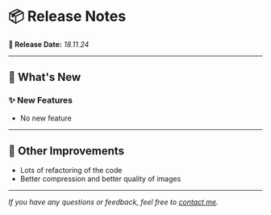 # 📦 Release Notes

**📅 Release Date:** _18.11.24_

---

## 🚀 What's New

### ✨ New Features
- No new feature


---

## 🔧 Other Improvements
- Lots of refactoring of the code
- Better compression and better quality of images


---

*If you have any questions or feedback, feel free to [contact me](mailto:magnus@overli.dev).*